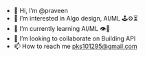 - 👋 Hi, I’m @praveen
- 👀 I’m interested in Algo design, AI/ML 🕹⚙⏳
- 🌱 I’m currently learning AI/ML 👁👀
- 💞️ I’m looking to collaborate on Building API
- 📫 How to reach me pks101295@gmail.com

<!---
praveen101295/praveen101295 is a ✨ special ✨ repository because its `README.md` (this file) appears on your GitHub profile.
You can click the Preview link to take a look at your changes.
--->
